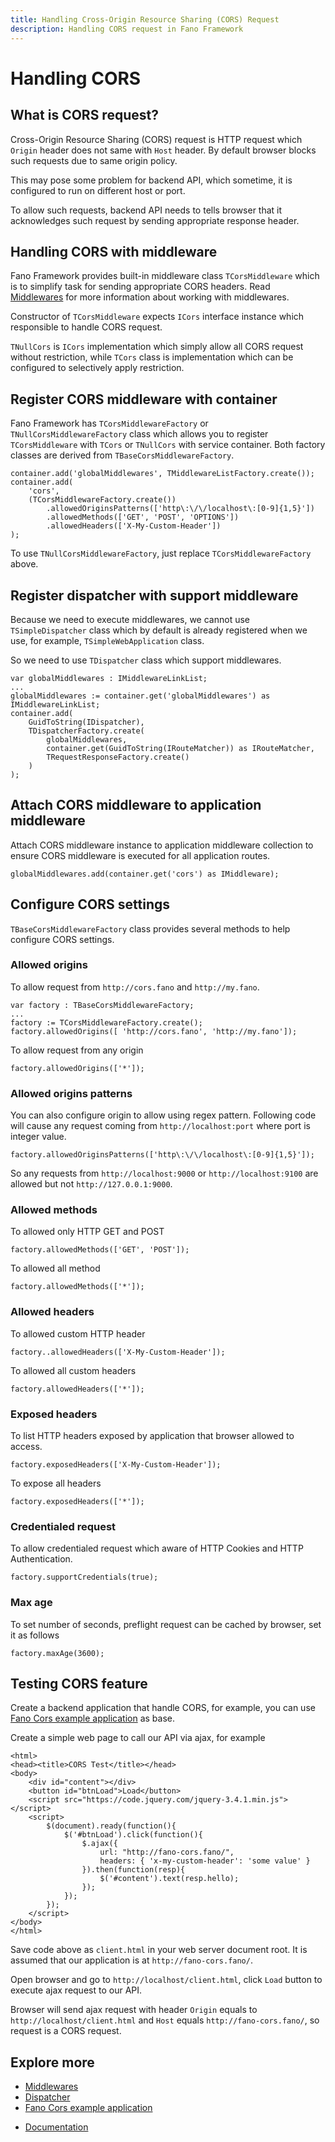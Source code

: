 ```yaml
---
title: Handling Cross-Origin Resource Sharing (CORS) Request
description: Handling CORS request in Fano Framework
---
```


<h1 class="major">Handling CORS</h1>

## What is CORS request?

Cross-Origin Resource Sharing (CORS) request is HTTP request which `Origin` header
does not same with `Host` header. By default browser blocks such requests due to same origin policy.

This may pose some problem for backend API, which sometime, it is configured to run
on different host or port.

To allow such requests, backend API needs to tells browser that it acknowledges such request
by sending appropriate response header.

## Handling CORS with middleware

Fano Framework provides built-in middleware class `TCorsMiddleware` which is to simplify task for sending appropriate CORS headers. Read [Middlewares](/middlewares) for more information about working with middlewares.

Constructor of `TCorsMiddleware` expects `ICors` interface instance which responsible to handle CORS request.

`TNullCors` is `ICors` implementation which simply allow all CORS request without restriction, while `TCors` class is implementation which can be configured to selectively apply restriction.

## Register CORS middleware with container

Fano Framework has `TCorsMiddlewareFactory` or `TNullCorsMiddlewareFactory` class
which allows you to register `TCorsMiddleware` with `TCors` or `TNullCors` with service container.
Both factory classes are derived from `TBaseCorsMiddlewareFactory`.

```
container.add('globalMiddlewares', TMiddlewareListFactory.create());
container.add(
    'cors',
    (TCorsMiddlewareFactory.create())
        .allowedOriginsPatterns(['http\:\/\/localhost\:[0-9]{1,5}'])
        .allowedMethods(['GET', 'POST', 'OPTIONS'])
        .allowedHeaders(['X-My-Custom-Header'])
);
```

To use `TNullCorsMiddlewareFactory`, just replace `TCorsMiddlewareFactory` above.

## Register dispatcher with support middleware

Because we need to execute middlewares, we cannot use `TSimpleDispatcher` class which
by default is already registered when we use, for example, `TSimpleWebApplication` class.

So we need to use `TDispatcher` class which support middlewares.

```
var globalMiddlewares : IMiddlewareLinkList;
...
globalMiddlewares := container.get('globalMiddlewares') as IMiddlewareLinkList;
container.add(
    GuidToString(IDispatcher),
    TDispatcherFactory.create(
        globalMiddlewares,
        container.get(GuidToString(IRouteMatcher)) as IRouteMatcher,
        TRequestResponseFactory.create()
    )
);
```

## Attach CORS middleware to application middleware

Attach CORS middleware instance to application middleware collection to ensure
CORS middleware is executed for all application routes.

```
globalMiddlewares.add(container.get('cors') as IMiddleware);
```

## Configure CORS settings

`TBaseCorsMiddlewareFactory` class provides several methods to help configure CORS
settings.

### Allowed origins

To allow request from `http://cors.fano` and `http://my.fano`.

```
var factory : TBaseCorsMiddlewareFactory;
...
factory := TCorsMiddlewareFactory.create();
factory.allowedOrigins([ 'http://cors.fano', 'http://my.fano']);
```

To allow request from any origin

```
factory.allowedOrigins(['*']);
```

### Allowed origins patterns

You can also configure origin to allow using regex pattern. Following code will cause
any request coming from `http://localhost:port` where port is integer value.

```
factory.allowedOriginsPatterns(['http\:\/\/localhost\:[0-9]{1,5}']);
```

So any requests from `http://localhost:9000` or `http://localhost:9100` are allowed but not
`http://127.0.0.1:9000`.

### Allowed methods

To allowed only HTTP GET and POST

```
factory.allowedMethods(['GET', 'POST']);
```

To allowed all method

```
factory.allowedMethods(['*']);
```

### Allowed headers

To allowed custom HTTP header

```
factory..allowedHeaders(['X-My-Custom-Header']);
```

To allowed all custom headers

```
factory.allowedHeaders(['*']);
```

### Exposed headers

To list HTTP headers exposed by application that browser allowed to access.

```
factory.exposedHeaders(['X-My-Custom-Header']);
```

To expose all headers

```
factory.exposedHeaders(['*']);
```

### Credentialed request

To allow credentialed request which aware of HTTP Cookies and HTTP Authentication.

```
factory.supportCredentials(true);
```

### Max age

To set number of seconds, preflight request can be cached by browser, set it as follows

```
factory.maxAge(3600);
```

## Testing CORS feature

Create a backend application that handle CORS, for example, you can use [Fano Cors example application](https://github.com/fanoframework/fano-cors) as base.

Create a simple web page to call our API via ajax, for example

```
<html>
<head><title>CORS Test</title></head>
<body>
    <div id="content"></div>
    <button id="btnLoad">Load</button>
    <script src="https://code.jquery.com/jquery-3.4.1.min.js"></script>
    <script>
        $(document).ready(function(){
            $('#btnLoad').click(function(){
                $.ajax({
                    url: "http://fano-cors.fano/",
                    headers: { 'x-my-custom-header': 'some value' }
                }).then(function(resp){
                    $('#content').text(resp.hello);
                });
            });
        });
    </script>
</body>
</html>
```
Save code above as `client.html` in your web server document root. It is assumed that our application is at `http://fano-cors.fano/`.

Open browser and go to `http://localhost/client.html`, click `Load` button
to execute ajax request to our API.

Browser will send ajax request with header `Origin` equals to `http://localhost/client.html` and `Host` equals `http://fano-cors.fano/`, so request is a CORS request.

## Explore more

- [Middlewares](/middlewares)
- [Dispatcher](/dispatcher)
- [Fano Cors example application](https://github.com/fanoframework/fano-cors)

<ul class="actions">
    <li><a href="/documentation" class="button">Documentation</a></li>
</ul>
